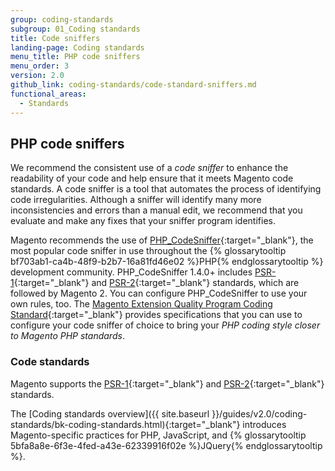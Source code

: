 ```yaml
---
group: coding-standards
subgroup: 01_Coding standards
title: Code sniffers
landing-page: Coding standards
menu_title: PHP code sniffers
menu_order: 3
version: 2.0
github_link: coding-standards/code-standard-sniffers.md
functional_areas:
  - Standards
---
```


## PHP code sniffers

We recommend the consistent use of a <i>code sniffer</i> to enhance the readability of your code and help ensure that it meets Magento code standards.  A code sniffer is a tool that automates the process of identifying code irregularities. Although a sniffer will identify many more inconsistencies and errors than a manual edit, we recommend that you evaluate and make any fixes that your sniffer program identifies.

Magento recommends the use of [PHP_CodeSniffer](http://pear.php.net/manual/en/package.php.php-codesniffer.faq.php){:target="_blank"}, the most popular code sniffer in use throughout the {% glossarytooltip bf703ab1-ca4b-48f9-b2b7-16a81fd46e02 %}PHP{% endglossarytooltip %} development community.
PHP_CodeSniffer 1.4.0+ includes [PSR-1](http://www.php-fig.org/psr/psr-1/){:target="_blank"} and [PSR-2](http://www.php-fig.org/psr/psr-2/){:target="_blank"} standards, which are followed by Magento 2.
You can configure PHP_CodeSniffer to use your own rules, too. The [Magento Extension Quality Program Coding Standard](https://github.com/magento/marketplace-eqp){:target="_blank"} provides specifications that you can use to configure your code sniffer of choice to bring your _PHP coding style closer to Magento PHP standards_.



### Code standards

Magento supports the [PSR-1](http://www.php-fig.org/psr/psr-1/){:target="_blank"} and [PSR-2](http://www.php-fig.org/psr/psr-2/){:target="_blank"} standards.


The [Coding standards overview]({{ site.baseurl }}/guides/v2.0/coding-standards/bk-coding-standards.html){:target="_blank"} introduces Magento-specific practices for PHP, JavaScript, and {% glossarytooltip 5bfa8a8e-6f3e-4fed-a43e-62339916f02e %}JQuery{% endglossarytooltip %}.
